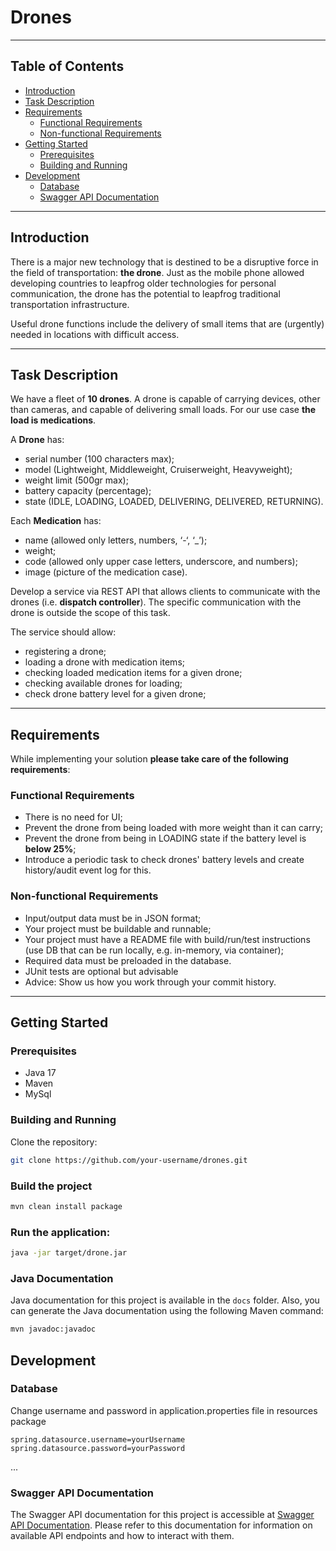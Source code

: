 # Drones

---

## Table of Contents

- [Introduction](#introduction)
- [Task Description](#task-description)
- [Requirements](#requirements)
  - [Functional Requirements](#functional-requirements)
  - [Non-functional Requirements](#non-functional-requirements)
- [Getting Started](#getting-started)
  - [Prerequisites](#prerequisites)
  - [Building and Running](#building-and-running)
- [Development](#development)
  - [Database](#database)
  - [Swagger API Documentation](#periodic-task)

---

## Introduction

There is a major new technology that is destined to be a disruptive force in the field of transportation: **the drone**. Just as the mobile phone allowed developing countries to leapfrog older technologies for personal communication, the drone has the potential to leapfrog traditional transportation infrastructure.

Useful drone functions include the delivery of small items that are (urgently) needed in locations with difficult access.

---

## Task Description

We have a fleet of **10 drones**. A drone is capable of carrying devices, other than cameras, and capable of delivering small loads. For our use case **the load is medications**.

A **Drone** has:
- serial number (100 characters max);
- model (Lightweight, Middleweight, Cruiserweight, Heavyweight);
- weight limit (500gr max);
- battery capacity (percentage);
- state (IDLE, LOADING, LOADED, DELIVERING, DELIVERED, RETURNING).

Each **Medication** has: 
- name (allowed only letters, numbers, ‘-‘, ‘_’);
- weight;
- code (allowed only upper case letters, underscore, and numbers);
- image (picture of the medication case).

Develop a service via REST API that allows clients to communicate with the drones (i.e. **dispatch controller**). The specific communication with the drone is outside the scope of this task.

The service should allow:
- registering a drone;
- loading a drone with medication items;
- checking loaded medication items for a given drone; 
- checking available drones for loading;
- check drone battery level for a given drone;

---

## Requirements

While implementing your solution **please take care of the following requirements**:

### Functional Requirements

- There is no need for UI;
- Prevent the drone from being loaded with more weight than it can carry;
- Prevent the drone from being in LOADING state if the battery level is **below 25%**;
- Introduce a periodic task to check drones' battery levels and create history/audit event log for this.

### Non-functional Requirements

- Input/output data must be in JSON format;
- Your project must be buildable and runnable;
- Your project must have a README file with build/run/test instructions (use DB that can be run locally, e.g. in-memory, via container);
- Required data must be preloaded in the database.
- JUnit tests are optional but advisable
- Advice: Show us how you work through your commit history.

---

## Getting Started

### Prerequisites

- Java 17
- Maven
- MySql

### Building and Running

Clone the repository:

```bash
git clone https://github.com/your-username/drones.git
```

### Build the project
```bash
mvn clean install package
```

### Run the application:
```bash
java -jar target/drone.jar
```

### Java Documentation
  
Java documentation for this project is available in the `docs` folder. Also, you can generate the Java documentation using the following Maven command:

```bash
mvn javadoc:javadoc
```

## Development

### Database
Change username and password in application.properties file in resources package

```
spring.datasource.username=yourUsername
spring.datasource.password=yourPassword
```
...

### Swagger API Documentation
The Swagger API documentation for this project is accessible at [Swagger API Documentation](http://localhost:8080/swagger-ui/index.html#/). Please refer to this documentation for information on available API endpoints and how to interact with them.
